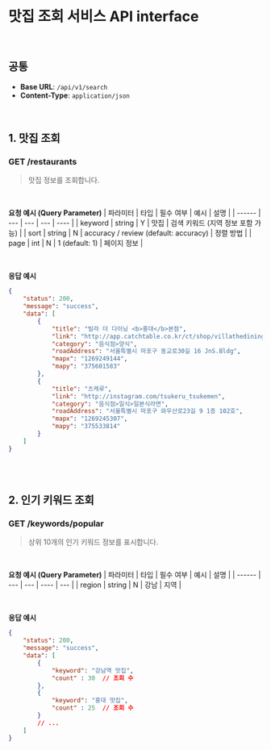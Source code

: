 # 맛집 조회 서비스 API interface

<br>

## 공통
* **Base URL**: `/api/v1/search`
* **Content-Type**: `application/json`

<br>

## 1. 맛집 조회
### GET /restaurants

> 맛집 정보를 조회합니다.

<br>

**요청 예시 (Query Parameter)**
| 파라미터 | 타입 | 필수 여부 | 예시 | 설명 |
| ------  | --- | --- | --- | ---- |
| keyword | string | Y | 맛집 | 검색 키워드 (지역 정보 포함 가능) |
| sort | string | N | accuracy / review (default: accuracy) | 정렬 방법 | 
| page | int | N | 1 (default: 1) | 페이지 정보 |

<br>

**응답 예시**
```json
{
    "status": 200,
    "message": "success",
    "data": [
        {
            "title": "빌라 더 다이닝 <b>홍대</b>본점",
            "link": "http://app.catchtable.co.kr/ct/shop/villathedining",
            "category": "음식점>양식",
            "roadAddress": "서울특별시 마포구 동교로30길 16 JnS.Bldg",
            "mapx": "1269249144",
            "mapy": "375601583"
        },
        {
            "title": "츠케루",
            "link": "http://instagram.com/tsukeru_tsukemen",
            "category": "음식점>일식>일본식라면",
            "roadAddress": "서울특별시 마포구 와우산로23길 9 1층 102호",
            "mapx": "1269245307",
            "mapy": "375533814"
        }
    ]
}
```

<br>
<br>

## 2. 인기 키워드 조회
### GET /keywords/popular

> 상위 10개의 인기 키워드 정보를 표시합니다.

<br>

**요청 예시 (Query Parameter)**
| 파라미터 | 타입 | 필수 여부 | 예시 | 설명 |
| ------  | --- | --- | ---- | --- | 
| region | string | N | 강남 | 지역 |

<br>

**응답 예시**
```json
{
    "status": 200,
    "message": "success",
    "data": [
        {
            "keyword": "강남역 맛집",
            "count" : 30  // 조회 수
        },
        {
            "keyword": "홍대 맛집",
            "count" : 25  // 조회 수
        }
        // ...
    ]
}
```